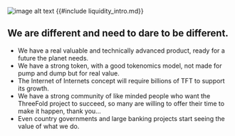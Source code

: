 ![image alt text](img/build_our_own_future_header.pngimage_0.png)
{{#include liquidity_intro.md}}

## We are different and need to dare to be different.

* We have a real valuable and technically advanced product, ready for a future the planet needs.
* We have a strong token, with a good tokenomics model, not made for pump and dump but for real value.
* The Internet of Internets concept will require billions of TFT to support its growth.
* We have a strong community of like minded people who want the ThreeFold project to succeed, 
so many are willing to offer their time to make it happen, thank you… 
* Even country governments and large banking projects start seeing the value of what we do.
